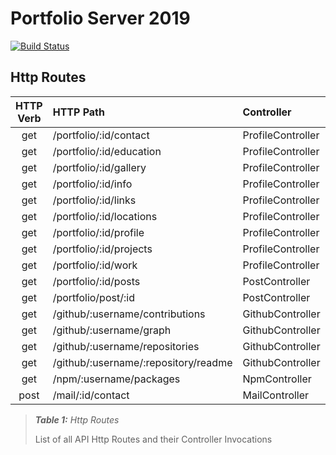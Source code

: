 # Portfolio Server 2019

[![Build Status](https://travis-ci.org/johnfedoruk/portfolio-server-2019.svg?branch=master)](https://travis-ci.org/johnfedoruk/portfolio-server-2019)

## Http Routes

| HTTP Verb | HTTP Path                            | Controller        | Method           |
|:---------:|:-------------------------------------|:------------------|:-----------------|
| get       | /portfolio/:id/contact               | ProfileController | getContact       |
| get       | /portfolio/:id/education             | ProfileController | getEducation     |
| get       | /portfolio/:id/gallery               | ProfileController | getGallery       |
| get       | /portfolio/:id/info                  | ProfileController | getInfo          |
| get       | /portfolio/:id/links                 | ProfileController | getLinks         |
| get       | /portfolio/:id/locations             | ProfileController | getLocations     |
| get       | /portfolio/:id/profile               | ProfileController | getProfile       |
| get       | /portfolio/:id/projects              | ProfileController | getProjects      |
| get       | /portfolio/:id/work                  | ProfileController | getWork          |
| get       | /portfolio/:id/posts                 | PostController    | listPosts        |
| get       | /portfolio/post/:id                  | PostController    | getPost          |
| get       | /github/:username/contributions      | GithubController  | getContributions |
| get       | /github/:username/graph              | GithubController  | getGraph         |
| get       | /github/:username/repositories       | GithubController  | getRepositories  |
| get       | /github/:username/:repository/readme | GithubController  | getReadme        |
| get       | /npm/:username/packages              | NpmController     | listPackages     |
| post      | /mail/:id/contact                    | MailController    | sendContactMail  |

> _**Table 1:** Http Routes_
>
> List of all API Http Routes and their Controller Invocations
